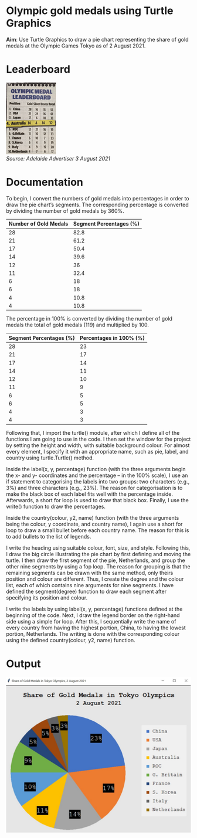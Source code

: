 # Olympic gold medals using Turtle Graphics
**Aim**: Use Turtle Graphics to draw a pie chart representing the share of gold medals at the Olympic Games Tokyo as of 2 August 2021.

# Leaderboard
![The leaderboard as of 2 August 2021](assets/leaderboard.png)</br>
_Source: Adelaide Advertiser 3 August 2021_

# Documentation
To begin, I convert the numbers of gold medals into percentages in order to draw the pie chart’s segments. The corresponding percentage is converted by dividing the number of gold medals by 360%.

| Number of Gold Medals  | Segment Percentages (%) |
| ------------- | ------------- |
| 28  | 82.8  |
| 21  | 61.2  |
| 17  | 50.4  |
| 14  | 39.6  |
| 12  | 36  |
| 11  | 32.4  |
| 6  | 18  |
| 6  | 18  |
| 4  | 10.8  |
| 4  | 10.8  |

The percentage in 100% is converted by dividing the number of gold medals the total of gold medals (119) and multiplied by 100.

| Segment Percentages (%)  | Percentages in 100% (%) |
| ------------- | ------------- |
| 28  | 23  |
| 21  | 17  |
| 17  | 14  |
| 14  | 11  |
| 12  | 10  |
| 11  | 9  |
| 6  | 5  |
| 6  | 5  |
| 4  | 3  |
| 4  | 3  |

Following that, I import the turtle() module, after which I define all of the functions I am going to use in the code. I then set the window for the project by setting the height and width, with suitable background colour. For almost every element, I specify it with an appropriate name, such as pie, label, and country using turtle.Turtle() method.

Inside the label(x, y, percentage) function (with the three arguments begin the x- and y- coordinates and the percentage – in the 100% scale), I use an if statement to categorising the labels into two groups: two characters (e.g., 3%) and three characters (e.g., 23%). The reason for categorisation is to make the black box of each label fits well with the percentage inside. Afterwards, a short for loop is used to draw that black box. Finally, I use the write() function to draw the percentages.

Inside the country(colour, y2, name) function (with the three arguments being the colour, y coordinate, and country name), I again use a short for loop to draw a small bullet before each country name. The reason for this is to add bullets to the list of legends.

I write the heading using suitable colour, font, size, and style. Following this, I draw the big circle illustrating the pie chart by first defining and moving the turtle. I then draw the first segment of the pie, Netherlands, and group the other nine segments by using a fop loop. The reason for grouping is that the remaining segments can be drawn with the same method, only theirs position and colour are different. Thus, I create the degree and the colour list, each of which contains nine arguments for nine segments. I have defined the segment(degree) function to draw each segment after specifying its position and colour.

I write the labels by using label(x, y, percentage) functions defined at the beginning of the code. Next, I draw the legend border on the right-hand side using a simple for loop. After this, I sequentially write the name of every country from having the highest portion, China, to having the lowest portion, Netherlands. The writing is done with the corresponding colour using the defined country(colour, y2, name) function.

# Output
![A screenshot of the output of exercise 4](assets/output.jpg)

